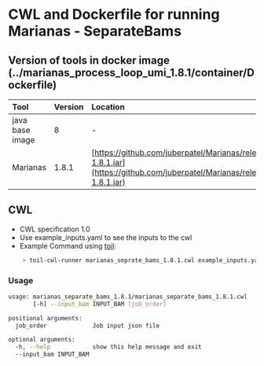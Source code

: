 # CWL and Dockerfile for running Marianas - SeparateBams

## Version of tools in docker image \(../marianas\_process\_loop\_umi\_1.8.1/container/Dockerfile\)

| Tool | Version | Location |
| :--- | :--- | :--- |
| java base image | 8 | - |
| Marianas | 1.8.1 | [https://github.com/juberpatel/Marianas/releases/download/v1.8.1/Marianas-1.8.1.jar](https://github.com/juberpatel/Marianas/releases/download/v1.8.1/Marianas-1.8.1.jar) |

## CWL

* CWL specification 1.0
* Use example\_inputs.yaml to see the inputs to the cwl
* Example Command using [toil](https://toil.readthedocs.io):

```bash
    > toil-cwl-runner marianas_seprate_bams_1.8.1.cwl example_inputs.yaml
```

### Usage

```bash
usage: marianas_separate_bams_1.8.1/marianas_separate_bams_1.8.1.cwl
       [-h] --input_bam INPUT_BAM [job_order]

positional arguments:
  job_order             Job input json file

optional arguments:
  -h, --help            show this help message and exit
  --input_bam INPUT_BAM
```

